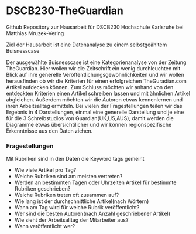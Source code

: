 # DSCB230-TheGuardian

Github Repository zur Hausarbeit für DSCB230 Hochschule Karlsruhe bei Matthias Mruzek-Vering

Ziel der Hausarbeit ist eine Datenanalyse zu einem selbstgeähltem Buisnesscase

Der ausgewählte Buisnesscase ist eine Kategorienanalyse von der Zeitung TheGuardian.
Hier wollen wir die Zeitschrift ein wenig durchleuchten mit Blick auf ihre generelle Veröffentlichungsgewöhnlichkeiten und wir wollen herausfinden ob wir die Kriterien für einen erfolgreichen TheGuradian.com Artikel aufdecken können. Zum Schluss möchten wir anhand von den entdeckten Kriterien einen Artikel schreiben lassen und mit ähnlichen Artikel abgleichen.
Außerdem möchten wir die Autoren etwas kennenlernen und ihren Arbeitsalltag ermitteln.
Bei vielen der Fragestellungen teilen wir das Ergebnis in 4 Darstellungen, einmal eine generelle Darstellung und je eine für die 3 Schreibstudios von Guardian(UK,US,AUS), damit werden die Diagramme etwas übersichtilicher und wir können regionspezifische Erkenntnisse aus den Daten ziehen.


### Fragestellungen

Mit Rubriken sind in den Daten die Keyword tags gemeint

+ Wie viele Artikel pro Tag?
+ Welche Rubriken sind am meisten vertreten? 
+ Werden an bestimmten Tagen oder Uhrzeiten Artikel für bestimmte Rubriken geschrieben?
+ Welche Rubriken treten oft zusammen auf? 
+ Wie lang ist der durchschnittliche Artikel(nach Wörtern)
+ Wann am Tag wird für welche Rubrik veröffentlicht?
+ Wer sind die besten Autoren(nach Anzahl geschriebener Artikel)
+ Wie sieht der Arbeitsalltag der Mitarbeiter aus?
+ Wann veröffentlicht wer?

